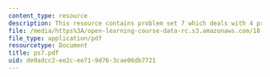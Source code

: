 ```yaml
---
content_type: resource
description: This resource contains problem set 7 which deals with 4 problems.
file: /media/https%3A/open-learning-course-data-rc.s3.amazonaws.com/18-435j-quantum-computation-fall-2003/de0adcc2ee2cee719d763cae06db7721_ps7.pdf
file_type: application/pdf
resourcetype: Document
title: ps7.pdf
uid: de0adcc2-ee2c-ee71-9d76-3cae06db7721
---
```

